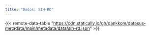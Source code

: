 ```yaml
---
title: "Dados: SIH-RD"
---
```


{{< remote-data-table "https://cdn.statically.io/gh/dankkom/datasus-metadata/main/metadata/data/sih-rd.json" >}}
